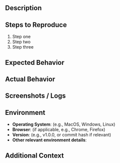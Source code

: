 ## Description

<!-- Provide a clear and concise description of what the issue is. -->

## Steps to Reproduce

<!-- Describe the steps to reproduce the issue. -->
1. Step one
2. Step two
3. Step three

## Expected Behavior

<!-- Describe what you expected to happen. -->

## Actual Behavior

<!-- Describe what actually happens. -->

## Screenshots / Logs

<!-- If applicable, add screenshots or logs to help explain your problem. -->

## Environment

- **Operating System**: (e.g., MacOS, Windows, Linux)
- **Browser**: (if applicable, e.g., Chrome, Firefox)
- **Version**: (e.g., v1.0.0, or commit hash if relevant)
- **Other relevant environment details**:

## Additional Context

<!-- Any other information that is important for understanding the issue. -->
